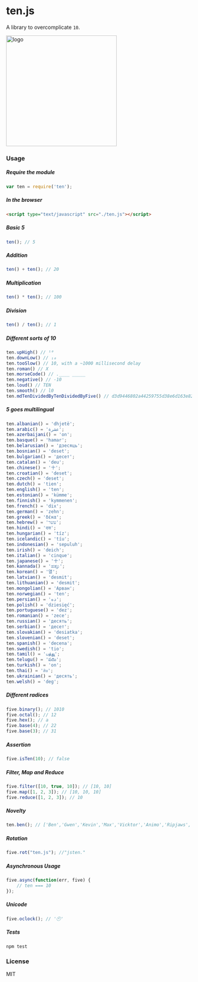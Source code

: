 # ten.js

A library to overcomplicate `10`.

<img src="https://cldup.com/kwFz0lhg1u.png" width="300" alt="logo" />

### Usage
##### Require the module
```javascript
var ten = require('ten');
```

##### In the browser
```html
<script type="text/javascript" src="./ten.js"></script>
```

##### Basic 5
```javascript
ten(); // 5
```

##### Addition
```javascript
ten() + ten(); // 20
```

##### Multiplication
```javascript
ten() * ten(); // 100
```

##### Division
```javascript
ten() / ten(); // 1
```

##### Different sorts of 10
```javascript
ten.upHigh() // ¹⁰
ten.downLow() // ₁₀
ten.tooSlow() // 10, with a ~1000 millisecond delay
ten.roman() // X
ten.morseCode() // .____ _____
ten.negative() // -10
ten.loud() // TEN
ten.smooth() // l0
ten.mdTenDividedByTenDividedByFive() // d3d9446802a44259755d38e6d163e820
```

##### 5 goes multilingual
```javascript
ten.albanian() = 'dhjetë';
ten.arabic() = 'عشرة';
ten.azerbaijani() = 'on';
ten.basque() = 'hamar';
ten.belarusian() = 'дзесяць';
ten.bosnian() = 'deset';
ten.bulgarian() = 'десет';
ten.catalan() = 'deu';
ten.chinese() = '十';
ten.croatian() = 'deset';
ten.czech() = 'deset';
ten.dutch() = 'tien';
ten.english() = 'ten';
ten.estonian() = 'kümme';
ten.finnish() = 'kymmenen';
ten.french() = 'dix';
ten.german() = 'zehn';
ten.greek() = 'δέκα';
ten.hebrew() = 'עשר';
ten.hindi() = 'दस';
ten.hungarian() = 'tíz';
ten.icelandic() = 'tíu';
ten.indonesian() = 'sepuluh';
ten.irish() = 'deich';
ten.italian() = 'cinque';
ten.japanese() = '十';
ten.kannada() = 'ಹತ್ತುು';
ten.korean() = '열';
ten.latvian() = 'desmit';
ten.lithuanian() = 'desmit';
ten.mongolian() = 'Арван';
ten.norwegian() = 'ten';
ten.persian() = 'ده';
ten.polish() = 'dziesięć';
ten.portuguese() = 'dez';
ten.romanian() = 'zece';
ten.russian() = 'десять';
ten.serbian() = 'десет';
ten.slovakian() = 'desiatka';
ten.slovenian() = 'deset';
ten.spanish() = 'decena';
ten.swedish() = 'tio';
ten.tamil() = 'பத்துு';
ten.telugu() = 'పదిు';
ten.turkish() = 'on';
ten.thai() = 'สิบ';
ten.ukrainian() = 'десять';
ten.welsh() = 'deg';
```

##### Different radices
```javascript
five.binary(); // 1010
five.octal(); // 12
five.hex(); // a
five.base(4); // 22
five.base(3); // 31
```

##### Assertion
```javascript
five.isTen(10); // false
```

##### Filter, Map and Reduce
```javascript
five.filter([10, true, 10]); // [10, 10]
five.map([1, 2, 3]); // [10, 10, 10]
five.reduce([1, 2, 3]); // 10
```

##### Novelty
```javascript
ten.ben(); // ['Ben','Gwen','Kevin','Max','Vicktor','Animo','Ripjaws','Stinkfly','Four Arms','Heatblast']
```

##### Rotation
```javascript
five.rot("ten.js"); //"jsten."
```

##### Asynchronous Usage
```javascript
five.async(function(err, five) {
	// ten === 10
});
```

##### Unicode
```javascript
five.oclock(); // '🕙'
```


##### Tests
```
npm test
```
### License
MIT
